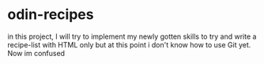 # odin-recipes
in this project, I will try to implement my newly gotten skills to try and write a recipe-list with HTML only
but at this point i don't know how to use Git yet.
Now im confused
